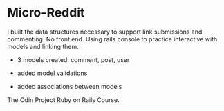 # Micro-Reddit

I built the data structures necessary to support link submissions and commenting. No front end. Using rails console to practice interactive with models and linking them.

* 3 models created: comment, post, user

* added model validations

* added associations between models

The Odin Project Ruby on Rails Course.